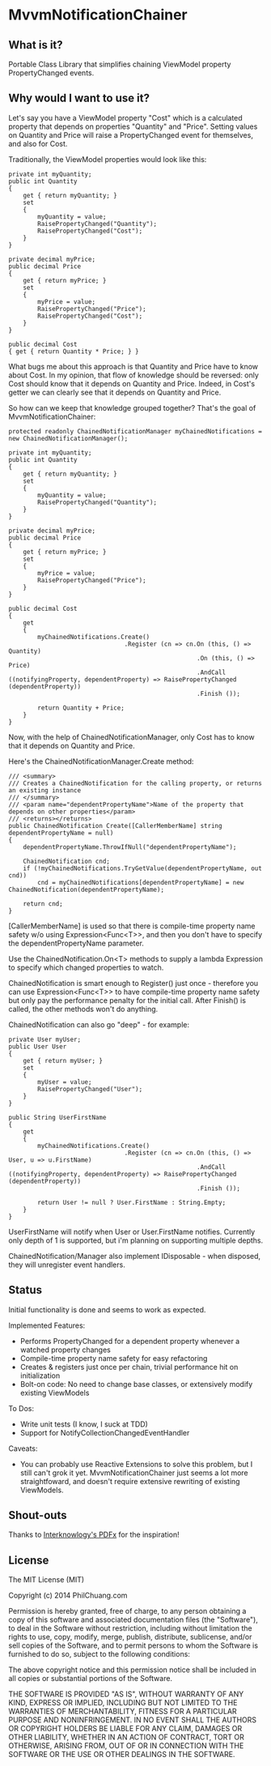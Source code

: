 MvvmNotificationChainer
=======================

What is it?
-----------
Portable Class Library that simplifies chaining ViewModel property PropertyChanged events.

Why would I want to use it?
---------------------------
Let's say you have a ViewModel property "Cost" which is a calculated property that depends on properties "Quantity" and "Price". Setting values on Quantity and Price will raise a PropertyChanged event for themselves, and also for Cost.

Traditionally, the ViewModel properties would look like this:

	private int myQuantity;
	public int Quantity
	{
		get { return myQuantity; }
		set
		{
			myQuantity = value;
			RaisePropertyChanged("Quantity");
			RaisePropertyChanged("Cost");
		}
	}

	private decimal myPrice;
	public decimal Price
	{
		get { return myPrice; }
		set
		{
			myPrice = value;
			RaisePropertyChanged("Price");
			RaisePropertyChanged("Cost");
		}
	}

	public decimal Cost
	{ get { return Quantity * Price; } }

What bugs me about this approach is that Quantity and Price have to know about Cost. In my opinion, that flow of knowledge should be reversed: only Cost should know that it depends on Quantity and Price. Indeed, in Cost's getter we can clearly see that it depends on Quantity and Price.

So how can we keep that knowledge grouped together? That's the goal of MvvmNotificationChainer:

	protected readonly ChainedNotificationManager myChainedNotifications = new ChainedNotificationManager();

	private int myQuantity;
	public int Quantity
	{
		get { return myQuantity; }
		set
		{
			myQuantity = value;
			RaisePropertyChanged("Quantity");
		}
	}
	
	private decimal myPrice;
	public decimal Price
	{
		get { return myPrice; }
		set
		{
			myPrice = value;
			RaisePropertyChanged("Price");
		}
	}
	
	public decimal Cost
	{
		get
		{
			myChainedNotifications.Create()
									.Register (cn => cn.On (this, () => Quantity)
														.On (this, () => Price)
														.AndCall ((notifyingProperty, dependentProperty) => RaisePropertyChanged (dependentProperty))
														.Finish ());
			
			return Quantity + Price;
		}
	}

Now, with the help of ChainedNotificationManager, only Cost has to know that it depends on Quantity and Price.

Here's the ChainedNotificationManager.Create method:

	/// <summary>
	/// Creates a ChainedNotification for the calling property, or returns an existing instance
	/// </summary>
	/// <param name="dependentPropertyName">Name of the property that depends on other properties</param>
	/// <returns></returns>
	public ChainedNotification Create([CallerMemberName] string dependentPropertyName = null)
	{
		dependentPropertyName.ThrowIfNull("dependentPropertyName");

		ChainedNotification cnd;
		if (!myChainedNotifications.TryGetValue(dependentPropertyName, out cnd))
			cnd = myChainedNotifications[dependentPropertyName] = new ChainedNotification(dependentPropertyName);

		return cnd;
	}

[CallerMemberName] is used so that there is compile-time property name safety w/o using Expression&lt;Func&lt;T&gt;&gt;, and then you don't have to specify the dependentPropertyName parameter.

Use the ChainedNotification.On&lt;T&gt; methods to supply a lambda Expression to specify which changed properties to watch.

ChainedNotification is smart enough to Register() just once - therefore you can use Expression&lt;Func&lt;T&gt;&gt; to have compile-time property name safety but only pay the performance penalty for the initial call. After Finish() is called, the other methods won't do anything.

ChainedNotification can also go "deep" - for example:

	private User myUser;
	public User User
	{
		get { return myUser; }
		set
		{
			myUser = value;
			RaisePropertyChanged("User");
		}
	}

	public String UserFirstName
	{
		get
		{
			myChainedNotifications.Create()
									.Register (cn => cn.On (this, () => User, u => u.FirstName)
														.AndCall ((notifyingProperty, dependentProperty) => RaisePropertyChanged (dependentProperty))
														.Finish ());
			
			return User != null ? User.FirstName : String.Empty;
		}
	}

UserFirstName will notify when User or User.FirstName notifies. Currently only depth of 1 is supported, but i'm planning on supporting multiple depths.

ChainedNotification/Manager also implement IDisposable - when disposed, they will unregister event handlers.

Status
------

Initial functionality is done and seems to work as expected.

Implemented Features:
* Performs PropertyChanged for a dependent property whenever a watched property changes
* Compile-time property name safety for easy refactoring
* Creates & registers just once per chain, trivial performance hit on initialization
* Bolt-on code: No need to change base classes, or extensively modify existing ViewModels

To Dos:
* Write unit tests (I know, I suck at TDD)
* Support for NotifyCollectionChangedEventHandler

Caveats:
* You can probably use Reactive Extensions to solve this problem, but I still can't grok it yet. MvvmNotificationChainer just seems a lot more straightfoward, and doesn't require extensive rewriting of existing ViewModels.

Shout-outs
----------

Thanks to [Interknowlogy's PDFx](http://blogs.interknowlogy.com/2013/05/17/pdfx-property-dependency-framework-part-i-introduction-2/) for the inspiration!

License
-------

The MIT License (MIT)

Copyright (c) 2014 PhilChuang.com

Permission is hereby granted, free of charge, to any person obtaining a copy
of this software and associated documentation files (the "Software"), to deal
in the Software without restriction, including without limitation the rights
to use, copy, modify, merge, publish, distribute, sublicense, and/or sell
copies of the Software, and to permit persons to whom the Software is
furnished to do so, subject to the following conditions:

The above copyright notice and this permission notice shall be included in all
copies or substantial portions of the Software.

THE SOFTWARE IS PROVIDED "AS IS", WITHOUT WARRANTY OF ANY KIND, EXPRESS OR
IMPLIED, INCLUDING BUT NOT LIMITED TO THE WARRANTIES OF MERCHANTABILITY,
FITNESS FOR A PARTICULAR PURPOSE AND NONINFRINGEMENT. IN NO EVENT SHALL THE
AUTHORS OR COPYRIGHT HOLDERS BE LIABLE FOR ANY CLAIM, DAMAGES OR OTHER
LIABILITY, WHETHER IN AN ACTION OF CONTRACT, TORT OR OTHERWISE, ARISING FROM,
OUT OF OR IN CONNECTION WITH THE SOFTWARE OR THE USE OR OTHER DEALINGS IN THE
SOFTWARE.